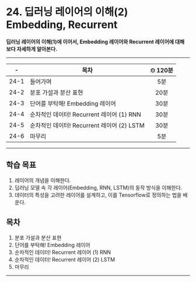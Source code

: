 # 24. 딥러닝 레이어의 이해(2) Embedding, Recurrent

**딥러닝 레이어의 이해(1)에 이어서, Embedding 레이어와 Recurrent 레이어에 대해 보다 자세하게 알아본다.**

---

|-|목차|⏲ 120분|
|:---:|---|:---:|
|24-1| 들어가며 | 5분|
|24-2| 분포 가설과 분산 표현 | 20분|
|24-3| 단어를 부탁해! Embedding 레이어 | 30분|
|24-4| 순차적인 데이터! Recurrent 레이어 (1) RNN | 30분|
|24-5| 순차적인 데이터! Recurrent 레이어 (2) LSTM | 30분|
|24-6| 마무리 | 5분|

---

## 학습 목표

1. 레이어의 개념을 이해한다.
2. 딥러닝 모델 속 각 레이어(Embedding, RNN, LSTM)의 동작 방식을 이해한다.
3. 데이터의 특성을 고려한 레이어를 설계하고, 이를 Tensorflow로 정의하는 법을 배운다.

## 목차

1. 분포 가설과 분산 표현
2. 단어를 부탁해! Embedding 레이어
3. 순차적인 데이터! Recurrent 레이어 (1) RNN
4. 순차적인 데이터! Recurrent 레이어 (2) LSTM
5. 마무리

---
